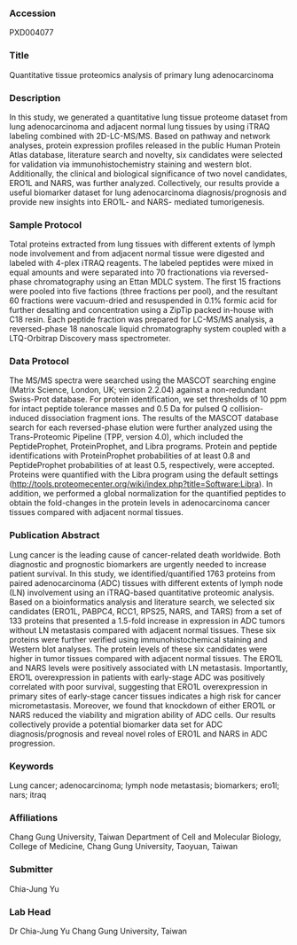 ### Accession
PXD004077

### Title
Quantitative tissue proteomics analysis of primary lung  adenocarcinoma

### Description
In this study, we generated a quantitative lung tissue proteome dataset from lung adenocarcinoma and adjacent normal lung tissues by using iTRAQ labeling combined with 2D-LC-MS/MS. Based on pathway and network analyses, protein expression profiles released in the public Human Protein Atlas database, literature search and novelty, six candidates were selected for validation via immunohistochemistry staining and western blot. Additionally, the clinical and biological significance of two novel candidates, ERO1L and NARS, was further analyzed. Collectively, our results provide a useful biomarker dataset for lung adenocarcinoma diagnosis/prognosis and provide new insights into ERO1L- and NARS- mediated tumorigenesis.

### Sample Protocol
Total proteins extracted from lung tissues with different extents of lymph node involvement and from adjacent normal tissue were digested and labeled with 4-plex iTRAQ reagents. The labeled peptides were mixed in equal amounts and were separated into 70 fractionations via reversed-phase chromatography using an Ettan MDLC system. The first 15 fractions were pooled into five factions (three fractions per pool), and the resultant 60 fractions were vacuum-dried and resuspended in 0.1% formic acid for further desalting and concentration using a ZipTip packed in-house with C18 resin. Each peptide fraction was prepared for LC-MS/MS analysis, a reversed-phase 18 nanoscale liquid chromatography system coupled with a LTQ-Orbitrap Discovery mass spectrometer.

### Data Protocol
The MS/MS spectra were searched using the MASCOT searching engine (Matrix Science, London, UK; version 2.2.04) against a non-redundant Swiss-Prot database. For protein identification, we set thresholds of 10 ppm for intact peptide tolerance masses and 0.5 Da for pulsed Q collision-induced dissociation fragment ions. The results of the MASCOT database search for each reversed-phase elution were further analyzed using the Trans-Proteomic Pipeline (TPP, version 4.0), which included the PeptideProphet, ProteinProphet, and Libra programs. Protein and peptide identifications with ProteinProphet probabilities of at least 0.8 and PeptideProphet probabilities of at least 0.5, respectively, were accepted. Proteins were quantified with the Libra program using the default settings (http://tools.proteomecenter.org/wiki/index.php?title=Software:Libra). In addition, we performed a global normalization for the quantified peptides to obtain the fold-changes in the protein levels in adenocarcinoma cancer tissues compared with adjacent normal tissues.

### Publication Abstract
Lung cancer is the leading cause of cancer-related death worldwide. Both diagnostic and prognostic biomarkers are urgently needed to increase patient survival. In this study, we identified/quantified 1763 proteins from paired adenocarcinoma (ADC) tissues with different extents of lymph node (LN) involvement using an iTRAQ-based quantitative proteomic analysis. Based on a bioinformatics analysis and literature search, we selected six candidates (ERO1L, PABPC4, RCC1, RPS25, NARS, and TARS) from a set of 133 proteins that presented a 1.5-fold increase in expression in ADC tumors without LN metastasis compared with adjacent normal tissues. These six proteins were further verified using immunohistochemical staining and Western blot analyses. The protein levels of these six candidates were higher in tumor tissues compared with adjacent normal tissues. The ERO1L and NARS levels were positively associated with LN metastasis. Importantly, ERO1L overexpression in patients with early-stage ADC was positively correlated with poor survival, suggesting that ERO1L overexpression in primary sites of early-stage cancer tissues indicates a high risk for cancer micrometastasis. Moreover, we found that knockdown of either ERO1L or NARS reduced the viability and migration ability of ADC cells. Our results collectively provide a potential biomarker data set for ADC diagnosis/prognosis and reveal novel roles of ERO1L and NARS in ADC progression.

### Keywords
Lung cancer; adenocarcinoma; lymph node metastasis; biomarkers; ero1l; nars; itraq

### Affiliations
Chang Gung University, Taiwan
Department of Cell and Molecular Biology, College of Medicine, Chang Gung University, Taoyuan, Taiwan

### Submitter
Chia-Jung Yu

### Lab Head
Dr Chia-Jung Yu
Chang Gung University, Taiwan



